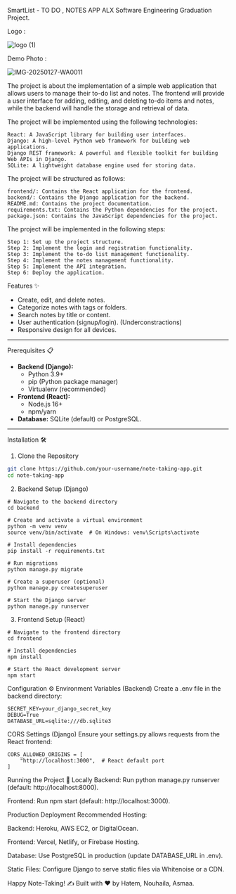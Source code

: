 SmartList - TO DO , NOTES APP 
ALX Software Engineering Graduation Project.

Logo :

![logo (1)](https://github.com/user-attachments/assets/b9aaa89a-bcba-4d48-9fce-c3ad854be48a)

Demo Photo :

![IMG-20250127-WA0011](https://github.com/user-attachments/assets/c4b43247-75cb-4039-b56e-36889f9360e8)


The project is about the implementation of a simple web application that allows users to manage their to-do list and notes. 
The frontend will provide a user interface for adding, editing, and deleting to-do items and notes, 
while the backend will handle the storage and retrieval of data.

The project will be implemented using the following technologies:

    React: A JavaScript library for building user interfaces.
    Django: A high-level Python web framework for building web applications.
    Django REST framework: A powerful and flexible toolkit for building Web APIs in Django.
    SQLite: A lightweight database engine used for storing data.

The project will be structured as follows:

    frontend/: Contains the React application for the frontend.
    backend/: Contains the Django application for the backend.
    README.md: Contains the project documentation.
    requirements.txt: Contains the Python dependencies for the project.
    package.json: Contains the JavaScript dependencies for the project.

The project will be implemented in the following steps:

    Step 1: Set up the project structure.
    Step 2: Implement the login and registration functionality.
    Step 3: Implement the to-do list management functionality.
    Step 4: Implement the notes management functionality.
    Step 5: Implement the API integration.
    Step 6: Deploy the application.


Features ✨
- Create, edit, and delete notes.
- Categorize notes with tags or folders.
- Search notes by title or content.
- User authentication (signup/login). (Underconstractions) 
- Responsive design for all devices.

---

Prerequisites 📋
- **Backend (Django):**
  - Python 3.9+
  - pip (Python package manager)
  - Virtualenv (recommended)
- **Frontend (React):**
  - Node.js 16+
  - npm/yarn
- **Database:** SQLite (default) or PostgreSQL.

---

Installation 🛠️

1. Clone the Repository
```bash
git clone https://github.com/your-username/note-taking-app.git
cd note-taking-app
```
2. Backend Setup (Django)
```
# Navigate to the backend directory
cd backend

# Create and activate a virtual environment
python -m venv venv
source venv/bin/activate  # On Windows: venv\Scripts\activate

# Install dependencies
pip install -r requirements.txt

# Run migrations
python manage.py migrate

# Create a superuser (optional)
python manage.py createsuperuser

# Start the Django server
python manage.py runserver

```
3. Frontend Setup (React)
```
# Navigate to the frontend directory
cd frontend

# Install dependencies
npm install

# Start the React development server
npm start
```
Configuration ⚙️
Environment Variables (Backend)
Create a .env file in the backend directory:
```
SECRET_KEY=your_django_secret_key
DEBUG=True
DATABASE_URL=sqlite:///db.sqlite3
```
CORS Settings (Django)
Ensure your settings.py allows requests from the React frontend:
```
CORS_ALLOWED_ORIGINS = [
    "http://localhost:3000",  # React default port
]
```
Running the Project 🚀
Locally
Backend: Run python manage.py runserver (default: http://localhost:8000).

Frontend: Run npm start (default: http://localhost:3000).

Production Deployment
Recommended Hosting:

Backend: Heroku, AWS EC2, or DigitalOcean.

Frontend: Vercel, Netlify, or Firebase Hosting.

Database: Use PostgreSQL in production (update DATABASE_URL in .env).

Static Files: Configure Django to serve static files via Whitenoise or a CDN.

Happy Note-Taking! ✍️
Built with ❤️ by Hatem, Nouhaila, Asmaa.




